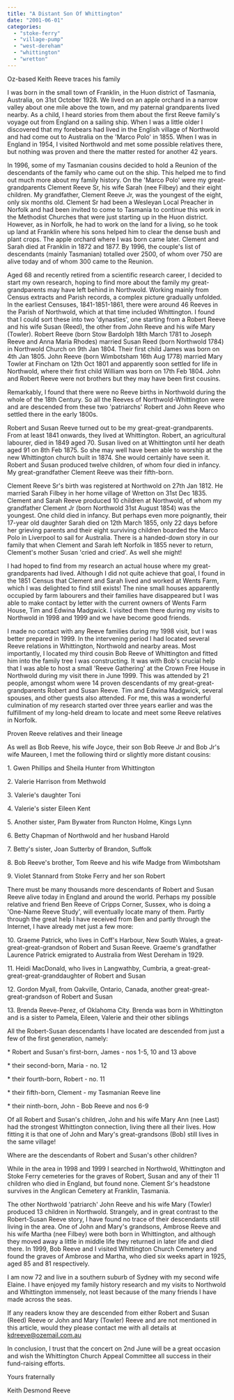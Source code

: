 ```yaml
---
title: "A Distant Son Of Whittington"
date: "2001-06-01"
categories: 
  - "stoke-ferry"
  - "village-pump"
  - "west-dereham"
  - "whittington"
  - "wretton"
---
```


Oz-based Keith Reeve traces his family

I was born in the small town of Franklin, in the Huon district of Tasmania, Australia, on 31st October 1928. We lived on an apple orchard in a narrow valley about one mile above the town, and my paternal grandparents lived nearby. As a child, I heard stories from them about the first Reeve family's voyage out from England on a sailing ship. When I was a little older I discovered that my forebears had lived in the English village of Northwold and had come out to Australia on the 'Marco Polo' in 1855. When I was in England in 1954, I visited Northwold and met some possible relatives there, but nothing was proven and there the matter rested for another 42 years.

In 1996, some of my Tasmanian cousins decided to hold a Reunion of the descendants of the family who came out on the ship. This helped me to find out much more about my family history. On the 'Marco Polo' were my great-grandparents Clement Reeve Sr, his wife Sarah (nee Filbey) and their eight children. My grandfather, Clement Reeve Jr, was the youngest of the eight, only six months old. Clement Sr had been a Wesleyan Local Preacher in Norfolk and had been invited to come to Tasmania to continue this work in the Methodist Churches that were just starting up in the Huon district. However, as in Norfolk, he had to work on the land for a living, so he took up land at Franklin where his sons helped him to clear the dense bush and plant crops. The apple orchard where I was born came later. Clement and Sarah died at Franklin in 1872 and 1877. By 1996, the couple's list of descendants (mainly Tasmanian) totalled over 2500, of whom over 750 are alive today and of whom 300 came to the Reunion.

Aged 68 and recently retired from a scientific research career, I decided to start my own research, hoping to find more about the family my great-grandparents may have left behind in Northwold. Working mainly from Census extracts and Parish records, a complex picture gradually unfolded. In the earliest Censuses, 1841-1851-1861, there were around 46 Reeves in the Parish of Northwold, which at that time included Whittington. I found that I could sort these into two 'dynasties', one starting from a Robert Reeve and his wife Susan (Reed), the other from John Reeve and his wife Mary (Towler). Robert Reeve (born Stow Bardolph 18th March 1781 to Joseph Reeve and Anna Maria Rhodes) married Susan Reed (born Northwold 1784) in Northwold Church on 9th Jan 1804. Their first child James was born on 4th Jan 1805. John Reeve (born Wimbotsham 16th Aug 1778) married Mary Towler at Fincham on 12th Oct 1801 and apparently soon settled for life in Northwold, where their first child William was born on 17th Feb 1804. John and Robert Reeve were not brothers but they may have been first cousins.

Remarkably, I found that there were no Reeve births in Northwold during the whole of the 18th Century. So all the Reeves of Northwold-Whittington were and are descended from these two 'patriarchs' Robert and John Reeve who settled there in the early 1800s.

Robert and Susan Reeve turned out to be my great-great-grandparents. From at least 1841 onwards, they lived at Whittington. Robert, an agricultural labourer, died in 1849 aged 70. Susan lived on at Whittington until her death aged 91 on 8th Feb 1875. So she may well have been able to worship at the new Whittington church built in 1874. She would certainly have seen it. Robert and Susan produced twelve children, of whom four died in infancy. My great-grandfather Clement Reeve was their fifth-born.

Clement Reeve Sr's birth was registered at Northwold on 27th Jan 1812. He married Sarah Filbey in her home village of Wretton on 31st Dec 1835. Clement and Sarah Reeve produced 10 children at Northwold, of whom my grandfather Clement Jr (born Northwold 31st August 1854) was the youngest. One child died in infancy. But perhaps even more poignantly, their 17-year old daughter Sarah died on 12th March 1855, only 22 days before her grieving parents and their eight surviving children boarded the Marco Polo in Liverpool to sail for Australia. There is a handed-down story in our family that when Clement and Sarah left Norfolk in 1855 never to return, Clement's mother Susan 'cried and cried'. As well she might!

I had hoped to find from my research an actual house where my great-grandparents had lived. Although I did not quite achieve that goal, I found in the 1851 Census that Clement and Sarah lived and worked at Wents Farm, which I was delighted to find still exists! The nine small houses apparently occupied by farm labourers and their families have disappeared but I was able to make contact by letter with the current owners of Wents Farm House, Tim and Edwina Madgwick. I visited them there during my visits to Northwold in 1998 and 1999 and we have become good friends.

I made no contact with any Reeve families during my 1998 visit, but I was better prepared in 1999. In the intervening period I had located several Reeve relations in Whittington, Northwold and nearby areas. Most importantly, I located my third cousin Bob Reeve of Whittington and fitted him into the family tree I was constructing. It was with Bob's crucial help that I was able to host a small 'Reeve Gathering' at the Crown Free House in Northwold during my visit there in June 1999. This was attended by 21 people, amongst whom were 14 proven descendants of my great-great-grandparents Robert and Susan Reeve. Tim and Edwina Madgwick, several spouses, and other guests also attended. For me, this was a wonderful culmination of my research started over three years earlier and was the fulfillment of my long-held dream to locate and meet some Reeve relatives in Norfolk.

Proven Reeve relatives and their lineage

As well as Bob Reeve, his wife Joyce, their son Bob Reeve Jr and Bob Jr's wife Maureen, I met the following third or slightly more distant cousins:

1\. Gwen Phillips and Sheila Hunter from Whittington

2\. Valerie Harrison from Methwold

3\. Valerie's daughter Toni

4\. Valerie's sister Eileen Kent

5\. Another sister, Pam Bywater from Runcton Holme, Kings Lynn

6\. Betty Chapman of Northwold and her husband Harold

7\. Betty's sister, Joan Sutterby of Brandon, Suffolk

8\. Bob Reeve's brother, Tom Reeve and his wife Madge from Wimbotsham

9\. Violet Stannard from Stoke Ferry and her son Robert

There must be many thousands more descendants of Robert and Susan Reeve alive today in England and around the world. Perhaps my possible relative and friend Ben Reeve of Cripps Corner, Sussex, who is doing a 'One-Name Reeve Study', will eventually locate many of them. Partly through the great help I have received from Ben and partly through the Internet, I have already met just a few more:

10\. Graeme Patrick, who lives in Coff's Harbour, New South Wales, a great-great-great-grandson of Robert and Susan Reeve. Graeme's grandfather Laurence Patrick emigrated to Australia from West Dereham in 1929.

11\. Heidi MacDonald, who lives in Langwathby, Cumbria, a great-great-great-great-granddaughter of Robert and Susan

12\. Gordon Myall, from Oakville, Ontario, Canada, another great-great-great-grandson of Robert and Susan

13\. Brenda Reeve-Perez, of Oklahoma City. Brenda was born in Whittington and is a sister to Pamela, Eileen, Valerie and their other siblings

All the Robert-Susan descendants I have located are descended from just a few of the first generation, namely:

\* Robert and Susan's first-born, James - nos 1-5, 10 and 13 above

\* their second-born, Maria - no. 12

\* their fourth-born, Robert - no. 11

\* their fifth-born, Clement - my Tasmanian Reeve line

\* their ninth-born, John - Bob Reeve and nos 6-9

Of all Robert and Susan's children, John and his wife Mary Ann (nee Last) had the strongest Whittington connection, living there all their lives. How fitting it is that one of John and Mary's great-grandsons (Bob) still lives in the same village!

Where are the descendants of Robert and Susan's other children?

While in the area in 1998 and 1999 I searched in Northwold, Whittington and Stoke Ferry cemeteries for the graves of Robert, Susan and any of their 11 children who died in England, but found none. Clement Sr's headstone survives in the Anglican Cemetery at Franklin, Tasmania.

The other Northwold 'patriarch' John Reeve and his wife Mary (Towler) produced 13 children in Northwold. Strangely, and in great contrast to the Robert-Susan Reeve story, I have found no trace of their descendants still living in the area. One of John and Mary's grandsons, Ambrose Reeve and his wife Martha (nee Filbey) were both born in Whittington, and although they moved away a little in middle life they returned in later life and died there. In 1999, Bob Reeve and I visited Whittington Church Cemetery and found the graves of Ambrose and Martha, who died six weeks apart in 1925, aged 85 and 81 respectively.

I am now 72 and live in a southern suburb of Sydney with my second wife Elaine. I have enjoyed my family history research and my visits to Northwold and Whittington immensely, not least because of the many friends I have made across the seas.

If any readers know they are descended from either Robert and Susan (Reed) Reeve or John and Mary (Towler) Reeve and are not mentioned in this article, would they please contact me with all details at kdreeve@ozemail.com.au

In conclusion, I trust that the concert on 2nd June will be a great occasion and wish the Whittington Church Appeal Committee all success in their fund-raising efforts.

Yours fraternally

Keith Desmond Reeve

